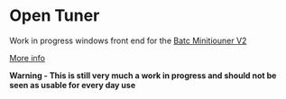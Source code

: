 # Open Tuner

Work in progress windows front end for the [Batc Minitiouner V2](https://wiki.batc.org.uk/MiniTiouner_hardware_Version_2)

[More info](https://www.zr6tg.co.za/open-tuner/)

**Warning - This is still very much a work in progress and should not be seen as usable for every day use**
